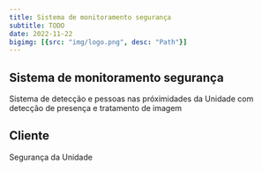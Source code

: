 ```yaml
---
title: Sistema de monitoramento segurança
subtitle: TODO
date: 2022-11-22
bigimg: [{src: "img/logo.png", desc: "Path"}]
---
```


## Sistema de monitoramento segurança

Sistema de detecção e pessoas nas próximidades da Unidade com detecção de presença e tratamento de imagem

## Cliente

Segurança da Unidade